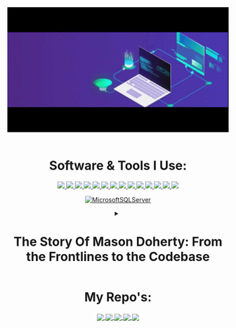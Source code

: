 <div align="center" width="50">
<img src="https://github.com/MasonDoherty/MasonDoherty/blob/main/241765440-80728820-e06b-4f96-9c9e-9df46f0cc0a5.gif" width="600">
<br><br>

# Software & Tools I Use:

  <a href="https://www.linkedin.com/in/mason-heath-doherty/">
    <img src="https://skillicons.dev/icons?i=linkedin" />
  </a>
  <a href="https://www.javascript.com/">
    <img src="https://skillicons.dev/icons?i=js" />
  </a>
  <a href="https://react.dev/">
    <img src="https://skillicons.dev/icons?i=react" />
  </a>
  <a href="https://learn.microsoft.com/en-us/dotnet/csharp/tour-of-csharp/">
    <img src="https://skillicons.dev/icons?i=cs" />
  </a>
  <a href="https://dotnet.microsoft.com/en-us/learn/dotnet/what-is-dotnet">
    <img src="https://skillicons.dev/icons?i=dotnet" />
  </a>
  <a href="https://git-scm.com/">
    <img src="https://skillicons.dev/icons?i=git" />
  </a>
  <a href="https://html.com/">
    <img src="https://skillicons.dev/icons?i=html" />
  </a>
  <a href="https://html.com/">
    <img src="https://skillicons.dev/icons?i=css" />
  </a>
    <a href="https://www.postman.com/">
    <img src="https://skillicons.dev/icons?i=postman" />
  </a>
  <a href="https://jquery.com/">
    <img src="https://skillicons.dev/icons?i=jquery" />
  </a>
  <a href="https://getbootstrap.com/">
    <img src="https://skillicons.dev/icons?i=bootstrap" />
  </a>
  <a href="https://visualstudio.microsoft.com/">
    <img src="https://skillicons.dev/icons?i=visualstudio" />
  </a>
  <a href="https://code.visualstudio.com/">
    <img src="https://skillicons.dev/icons?i=vscode" />
  </a>
  <a href="https://stackoverflow.com/">
    <img src="https://skillicons.dev/icons?i=stackoverflow" />
    
 <a href="">[![MicrosoftSQLServer](https://img.shields.io/badge/Microsoft%20SQL%20Server%20-%20red?logo=microsoft%20SQL%20server&link=https%3A%2F%2Fwww.microsoft.com%2Fen-us%2Fsql-server)](https://www.microsoft.com/en-us/sql-server)</a>
<details>
  <summary>
    <h1><strong>The Story Of Mason Doherty: From the Frontlines to the Codebase</strong></h1>
  </summary>
  <details>
    <summary><h2><strong>Chapter 1: Call of Duty - A Journey Through the USMC Infantry</strong></h2></summary>
    Joining the United States Marine Corps as an Anti-Tank Missleman, Mason Doherty embarks on a challenging and transformative journey. From the training grounds to the battlefield, he hones his leadership skills and learns the true essence of dedication and perseverance.
  </details>
  <details>
    <summary><h2><strong>Chapter 2: Leading the Charge - A Shift in Mission</strong></h2></summary>
    As Mason rises through the ranks and becomes a team leader in the infantry, he discovers his innate ability to guide and inspire others. His leadership becomes a beacon of hope amidst the chaos of the battlefield.
  </details>
  <details>
    <summary><h2><strong>Chapter 3: Embracing Technology - The Evolution of a Warrior</strong></h2></summary>
    Upon completing his military service with honor, Mason realizes his fascination with technology and its potential for positive change. He sets his sights on becoming a full stack developer, driven by his passion for creation and problem-solving.
  </details>
  <details>
    <summary><h2><strong>Chapter 4: Cracking the Code - Mastering the Art of Development</strong></h2></summary>
    Immersed in the world of programming, Mason faces new challenges as he learns multiple languages, frameworks, and tools. His leadership experience in the infantry serves as a strong foundation, empowering him to lead tech projects with determination and resilience.
  </details>
  <details>
    <summary><h2><strong>Chapter 5: Forging Digital Realms - The Joy of Creation</strong></h2></summary>
    As Mason delves deeper into full stack development, he finds joy in taking an idea from concept to completion. Much like leading a team in the infantry, he now guides projects to success, fostering collaboration and camaraderie among fellow developers.
  </details>
  <details>
    <summary><h2><strong>Chapter 6: Embracing New Adventures - Coding, Canines, and Camping</strong></h2></summary>
    In his free time, Mason's focus shifts away from military-related activities. He immerses himself in coding, a world where he can express his creativity and problem-solving skills. Alongside coding, he cherishes the companionship of his beloved dog, exploring nature during camping adventures. Mason finds solace and fulfillment in these pursuits, fueling his growth as a developer and a person.
  </details>
  <details>
    <summary><h2><strong>Conclusion: Beyond the Battlefield - The Ongoing Journey of Growth</strong></h2></summary>
    Mason's journey from a USMC infantry team leader to a full stack developer has been an odyssey of growth and transformation. Drawing upon the lessons learned on the frontlines, he continues to lead and innovate in the tech realm. With unwavering determination, he embraces new challenges and adventures, always seeking to conquer new horizons. The story of Mason Doherty is a testament to the resilience of a true leader and the passion of a relentless coder, and his journey continues to unfold, propelled by his unwavering dedication to making a positive impact in the world.
  </details>
</details>

# My Repo's:

<a href="https://github.com/MasonDoherty/AssignRef-MasonDoherty">
  <img align="center" src="https://github-readme-stats.vercel.app/api/pin/?username=MasonDoherty&repo=AssignRef-MasonDoherty&show_icons=true&theme=tokyonight" />
</a>
<a href="https://github.com/MasonDoherty/FullStack-.Net-SQL-React">
  <img align="center" src="https://github-readme-stats.vercel.app/api/pin/?username=MasonDoherty&repo=FullStack-.Net-SQL-React&show_icons=true&theme=tokyonight" />
</a>
<a href="https://github.com/MasonDoherty/Portfolio">
  <img align="center" src="https://github-readme-stats.vercel.app/api/pin/?username=MasonDoherty&repo=Portfolio&show_icons=true&theme=tokyonight" />
</a>
<a href="https://github.com/MasonDoherty/Resume/blob/master/Mason%20Doherty%20-%20Software%20Engineer.pdf">
  <img align="center" src="https://github-readme-stats.vercel.app/api/pin/?username=MasonDoherty&repo=Resume&show_icons=true&theme=tokyonight" />
</a>
<a href="https://github.com/carlminier/convoychat">
  <img height=200 align="center" src="https://github-readme-stats.vercel.app/api/top-langs?username=MasonDoherty&layout=compact&langs_count=8&card_width=320&show_icons=true&theme=tokyonight" />
</a>
</div>


<!--
**MasonDoherty/MasonDoherty** is a ✨ _special_ ✨ repository because its `README.md` (this file) appears on your GitHub profile.

Here are some ideas to get you started:

- 🔭 I’m currently working on ...
- 🌱 I’m currently learning ...
- 👯 I’m looking to collaborate on ...
- 🤔 I’m looking for help with ...
- 💬 Ask me about ...
- 📫 How to reach me: ...
- 😄 Pronouns: ...
- ⚡ Fun fact: ...
-->

